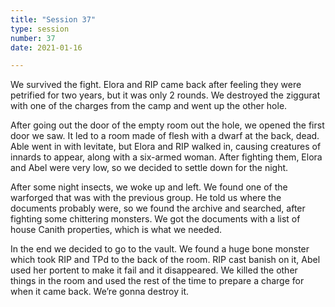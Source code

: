 ```yaml
---
title: "Session 37"
type: session
number: 37
date: 2021-01-16

---
```


We survived the fight. Elora and RIP came back after feeling they were petrified for two years, but it was only 2 rounds. We destroyed the ziggurat with one of the charges from the camp and went up the other hole.

After going out the door of the empty room out the hole, we opened the first door we saw. It led to a room made of flesh with a dwarf at the back, dead. Able went in with levitate, but Elora and RIP walked in, causing creatures of innards to appear, along with a six-armed woman. After fighting them, Elora and Abel were very low, so we decided to settle down for the night.

After some night insects, we woke up and left. We found one of the warforged that was with the previous group. He told us where the documents probably were, so we found the archive and searched, after fighting some chittering monsters. We got the documents with a list of house Canith properties, which is what we needed.

In the end we decided to go to the vault. We found a huge bone monster which took RIP and TPd to the back of the room. RIP cast banish on it, Abel used her portent to make it fail and it disappeared. We killed the other things in the room and used the rest of the time to prepare a charge for when it came back. We’re gonna destroy it.